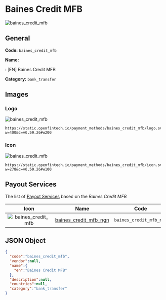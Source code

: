 
# Baines Credit MFB 
![baines_credit_mfb](https://static.openfintech.io/payment_methods/baines_credit_mfb/logo.svg?w=400&c=v0.59.26#w200)  

## General 
**Code:** `baines_credit_mfb` 
 
**Name:** 
 
:	[EN] Baines Credit MFB 
 
**Category:** `bank_transfer` 
 

## Images 

### Logo 
![baines_credit_mfb](https://static.openfintech.io/payment_methods/baines_credit_mfb/logo.svg?w=400&c=v0.59.26#w200)  

```
https://static.openfintech.io/payment_methods/baines_credit_mfb/logo.svg?w=400&c=v0.59.26#w200
```  

### Icon 
![baines_credit_mfb](https://static.openfintech.io/payment_methods/baines_credit_mfb/icon.svg?w=278&c=v0.59.26#w100)  

```
https://static.openfintech.io/payment_methods/baines_credit_mfb/icon.svg?w=278&c=v0.59.26#w100
```  

## Payout Services 
 
The list of [Payout Services](/payout-services/) based on the _Baines Credit MFB_ 

|Icon|Name|Code| 
|:---:|:---:|:---:| 
|![baines_credit_mfb](https://static.openfintech.io/payout_methods/baines_credit_mfb/icon.svg?w=278&c=v0.59.26#w40) |[baines_credit_mfb_ngn](/payout-services/baines_credit_mfb_ngn/)|`baines_credit_mfb_ngn`| 
 

## JSON Object 

```json
{
  "code":"baines_credit_mfb",
  "vendor":null,
  "name":{
    "en":"Baines Credit MFB"
  },
  "description":null,
  "countries":null,
  "category":"bank_transfer"
}
```  
